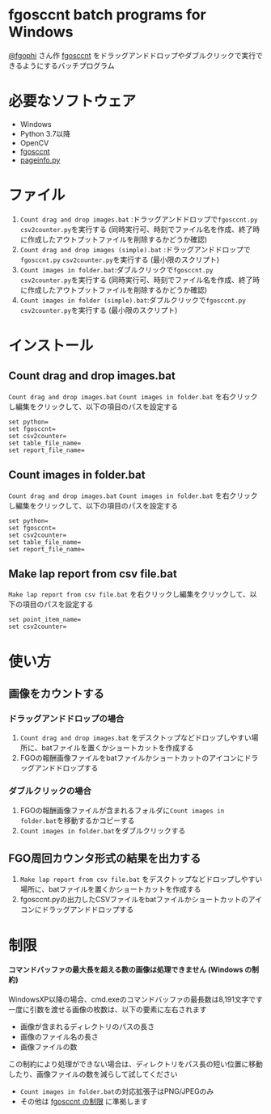 # fgosccnt batch programs for Windows

[@fgophi](https://twitter.com/fgophi) さん作 [fgosccnt](https://github.com/fgophi/fgosccnt) をドラッグアンドドロップやダブルクリックで実行できるようにするバッチプログラム

# 必要なソフトウェア
* Windows
* Python 3.7以降
* OpenCV
* [fgosccnt](https://github.com/fgophi/fgosccnt)
* [pageinfo.py](https://github.com/max747/fgojunks/blob/master/pageinfo/pageinfo.py)


# ファイル
1. `Count drag and drop images.bat` :ドラッグアンドドロップで`fgosccnt.py` `csv2counter.py`を実行する (同時実行可、時刻でファイル名を作成、終了時に作成したアウトプットファイルを削除するかどうか確認)
2. `Count drag and drop images (simple).bat` :ドラッグアンドドロップで`fgosccnt.py` `csv2counter.py`を実行する (最小限のスクリプト)
3. `Count images in folder.bat`:ダブルクリックで`fgosccnt.py` `csv2counter.py`を実行する (同時実行可、時刻でファイル名を作成、終了時に作成したアウトプットファイルを削除するかどうか確認)
4. `Count images in folder (simple).bat`:ダブルクリックで`fgosccnt.py` `csv2counter.py`を実行する (最小限のスクリプト)

# インストール

## Count drag and drop images.bat
`Count drag and drop images.bat` `Count images in folder.bat` を右クリックし編集をクリックして、以下の項目のパスを設定する
```
set python=
set fgosccnt=
set csv2counter=
set table_file_name=
set report_file_name=
```
## Count images in folder.bat
`Count drag and drop images.bat` `Count images in folder.bat` を右クリックし編集をクリックして、以下の項目のパスを設定する
```
set python=
set fgosccnt=
set csv2counter=
set table_file_name=
set report_file_name=
```
## Make lap report from csv file.bat
`Make lap report from csv file.bat`  を右クリックし編集をクリックして、以下の項目のパスを設定する
```
set point_item_name=
set csv2counter=
```

# 使い方

## 画像をカウントする
### ドラッグアンドドロップの場合
1. `Count drag and drop images.bat` をデスクトップなどドロップしやすい場所に、batファイルを置くかショートカットを作成する
2. FGOの報酬画像ファイルをbatファイルかショートカットのアイコンにドラッグアンドドロップする

### ダブルクリックの場合
1. FGOの報酬画像ファイルが含まれるフォルダに`Count images in folder.bat`を移動するかコピーする
2. `Count images in folder.bat`をダブルクリックする

## FGO周回カウンタ形式の結果を出力する
1. `Make lap report from csv file.bat` をデスクトップなどドロップしやすい場所に、batファイルを置くかショートカットを作成する
2. fgosccnt.pyの出力したCSVファイルをbatファイルかショートカットのアイコンにドラッグアンドドロップする

# 制限

#### コマンドバッファの最大長を超える数の画像は処理できません (Windows の制約)
WindowsXP以降の場合、cmd.exeのコマンドバッファの最長数は8,191文字です  
一度に引数を渡せる画像の枚数は、以下の要素に左右されます
* 画像が含まれるディレクトリのパスの長さ
* 画像のファイル名の長さ
* 画像ファイルの数

この制約により処理ができない場合は、ディレクトリをパス長の短い位置に移動したり、画像ファイルの数を減らして試してください

* `Count images in folder.bat`の対応拡張子はPNG/JPEGのみ
* その他は [fgosccnt の制限](https://github.com/fgophi/fgosccnt/blob/master/README.md) に準拠します
